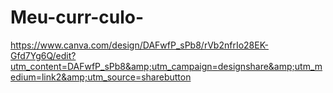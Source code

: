# Meu-curr-culo-
https://www.canva.com/design/DAFwfP_sPb8/rVb2nfrIo28EK-Gfd7Yg6Q/edit?utm_content=DAFwfP_sPb8&amp;utm_campaign=designshare&amp;utm_medium=link2&amp;utm_source=sharebutton
